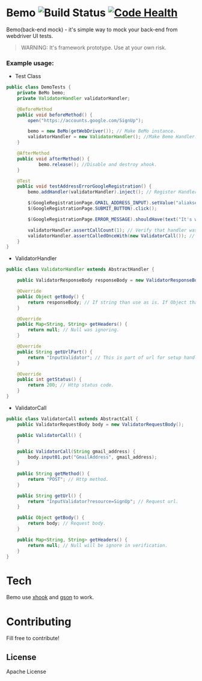 # Bemo ![Build Status](https://travis-ci.org/bemo-project/bemo-java.svg?branch=master) [![Code Health](https://landscape.io/github/bemo-project/bemo-java/master/landscape.svg?style=flat)](https://landscape.io/github/bemo-project/bemo-java/master)
Bemo(back-end mock) - it's simple way to mock your back-end from webdriver UI tests.

> WARNING: It's framework prototype. Use at your own risk.


### Example usage:
- Test Class
```java
public class DemoTests {
    private BeMo bemo;
    private ValidatorHandler validatorHandler;

    @BeforeMethod
    public void beforeMethod() {
        open("https://accounts.google.com/SignUp");

        bemo = new BeMo(getWebDriver()); // Make BeMo instance.
        validatorHandler = new ValidatorHandler(); //Make Bemo Handler.
    }

    @AfterMethod
    public void afterMethod() {
            bemo.release(); //Disable and destroy xhook.
    }

    @Test
    public void testAddressErrorGoogleRegistration() {
        bemo.addHandler(validatorHandler).inject(); // Register Handler and inject to xhook.

        $(GoogleRegistrationPage.GMAIL_ADDRESS_INPUT).setValue("aliaksei.boole");
        $(GoogleRegistrationPage.SUBMIT_BUTTON).click();

        $(GoogleRegistrationPage.ERROR_MESSAGE).shouldHave(text("It's work."));

        validatorHandler.assertCallCount(1); // Verify that handler was called only once.
        validatorHandler.assertCalledOnceWith(new ValidatorCall()); // Verify that handler was called with this call. 
    }
}
```
- ValidatorHandler
```java
public class ValidatorHandler extends AbstractHandler {

    public ValidatorResponseBody responseBody = new ValidatorResponseBody();

    @Override
    public Object getBody() {
        return responseBody; // If string than use as is. If Object than will transform to Json via Gson.
    }

    @Override
    public Map<String, String> getHeaders() {
        return null; // Null was ignoring.
    }

    @Override
    public String getUrlPart() {
        return "InputValidator"; // This is part of url for setup handler.
    }

    @Override
    public int getStatus() {
        return 200; // Http status code.
    }
}
```
- ValidatorCall
```java
public class ValidatorCall extends AbstractCall {
    public ValidatorRequestBody body = new ValidatorRequestBody();

    public ValidatorCall() {
    }

    public ValidatorCall(String gmail_address) {
        body.input01.put("GmailAddress", gmail_address);
    }

    public String getMethod() {
        return "POST"; // Http method.
    }

    public String getUrl() {
        return "InputValidator?resource=SignUp"; // Request url.
    }

    public Object getBody() {
        return body; // Request body.
    }

    public Map<String, String> getHeaders() {
        return null; // Null will be ignore in verification.
    }
}
```

# Tech
Bemo use [xhook](https://github.com/jpillora/xhook) and [gson](https://github.com/google/gson)  to work.

# Contributing
Fill free to contribute!

License
----

Apache License
